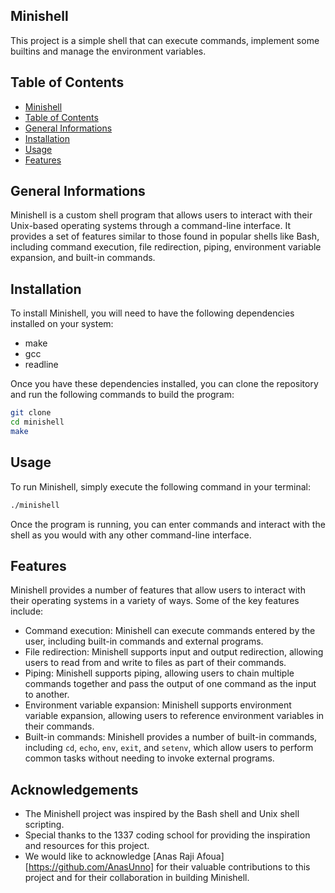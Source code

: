 ## Minishell
This project is a simple shell that can execute commands, implement some builtins and manage the environment variables.

## Table of Contents
- [Minishell](#minishell)
- [Table of Contents](#table-of-contents)
- [General Informations](#general-informations)
- [Installation](#installation)
- [Usage](#usage)
- [Features](#features)

## General Informations

Minishell is a custom shell program that allows users to interact with their Unix-based operating systems through a command-line interface. It provides a set of features similar to those found in popular shells like Bash, including command execution, file redirection, piping, environment variable expansion, and built-in commands.

## Installation

To install Minishell, you will need to have the following dependencies installed on your system:
- make
- gcc
- readline

Once you have these dependencies installed, you can clone the repository and run the following commands to build the program:

```bash
git clone
cd minishell
make
```

## Usage

To run Minishell, simply execute the following command in your terminal:

```bash
./minishell
```

Once the program is running, you can enter commands and interact with the shell as you would with any other command-line interface.

## Features

Minishell provides a number of features that allow users to interact with their operating systems in a variety of ways. Some of the key features include:

- Command execution: Minishell can execute commands entered by the user, including built-in commands and external programs.
- File redirection: Minishell supports input and output redirection, allowing users to read from and write to files as part of their commands.
- Piping: Minishell supports piping, allowing users to chain multiple commands together and pass the output of one command as the input to another.
- Environment variable expansion: Minishell supports environment variable expansion, allowing users to reference environment variables in their commands.
- Built-in commands: Minishell provides a number of built-in commands, including `cd`, `echo`, `env`, `exit`, and `setenv`, which allow users to perform common tasks without needing to invoke external programs.

## Acknowledgements

- The Minishell project was inspired by the Bash shell and Unix shell scripting.
- Special thanks to the 1337 coding school for providing the inspiration and resources for this project.
- We would like to acknowledge [Anas Raji Afoua][https://github.com/AnasUnno] for their valuable contributions to this project and for their collaboration in building Minishell.
